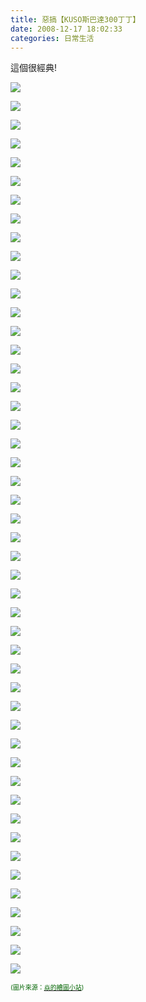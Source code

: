 ```yaml
---
title: 惡搞【KUSO斯巴達300丁丁】
date: 2008-12-17 18:02:33
categories: 日常生活
---
```


  
這個很經典!  
  
![](http://4.blog.xuite.net/4/4/f/9/14939110/blog_418227/txt/12813754/0.jpg)  
  
![](http://4.blog.xuite.net/4/4/f/9/14939110/blog_418227/txt/12813754/1.jpg)  
  
![](http://4.blog.xuite.net/4/4/f/9/14939110/blog_418227/txt/12813754/2.jpg)  
  
![](http://4.blog.xuite.net/4/4/f/9/14939110/blog_418227/txt/12813754/3.jpg)  
  
![](http://4.blog.xuite.net/4/4/f/9/14939110/blog_418227/txt/12813754/4.jpg)  
  
![](http://4.blog.xuite.net/4/4/f/9/14939110/blog_418227/txt/12813754/5.jpg)  
  
![](http://4.blog.xuite.net/4/4/f/9/14939110/blog_418227/txt/12813754/6.jpg)  
  
![](http://4.blog.xuite.net/4/4/f/9/14939110/blog_418227/txt/12813754/7.jpg)  
  
![](http://4.blog.xuite.net/4/4/f/9/14939110/blog_418227/txt/12813754/8.jpg)  
  
![](http://4.blog.xuite.net/4/4/f/9/14939110/blog_418227/txt/12813754/9.jpg)  
  
![](http://4.blog.xuite.net/4/4/f/9/14939110/blog_418227/txt/12813754/10.jpg)  
  
![](http://4.blog.xuite.net/4/4/f/9/14939110/blog_418227/txt/12813754/11.jpg)  
  
![](http://4.blog.xuite.net/4/4/f/9/14939110/blog_418227/txt/12813754/12.jpg)  
  
![](http://4.blog.xuite.net/4/4/f/9/14939110/blog_418227/txt/12813754/13.jpg)  
  
![](http://4.blog.xuite.net/4/4/f/9/14939110/blog_418227/txt/12813754/14.jpg)  
  
![](http://4.blog.xuite.net/4/4/f/9/14939110/blog_418227/txt/12813754/15.jpg)  
  
![](http://4.blog.xuite.net/4/4/f/9/14939110/blog_418227/txt/12813754/16.jpg)  
  
![](http://4.blog.xuite.net/4/4/f/9/14939110/blog_418227/txt/12813754/17.jpg)  
  
![](http://4.blog.xuite.net/4/4/f/9/14939110/blog_418227/txt/12813754/18.jpg)  
  
![](http://4.blog.xuite.net/4/4/f/9/14939110/blog_418227/txt/12813754/19.jpg)  
  
![](http://4.blog.xuite.net/4/4/f/9/14939110/blog_418227/txt/12813754/20.jpg)  
  
![](http://4.blog.xuite.net/4/4/f/9/14939110/blog_418227/txt/12813754/21.jpg)  
  
![](http://4.blog.xuite.net/4/4/f/9/14939110/blog_418227/txt/12813754/22.jpg)  
  
![](http://4.blog.xuite.net/4/4/f/9/14939110/blog_418227/txt/12813754/23.jpg)  
  
![](http://4.blog.xuite.net/4/4/f/9/14939110/blog_418227/txt/12813754/24.jpg)  
  
![](http://4.blog.xuite.net/4/4/f/9/14939110/blog_418227/txt/12813754/25.jpg)  
  
![](http://4.blog.xuite.net/4/4/f/9/14939110/blog_418227/txt/12813754/26.jpg)  
  
   
  
![](http://4.blog.xuite.net/4/4/f/9/14939110/blog_418227/txt/12813754/27.jpg)  
  
![](http://4.blog.xuite.net/4/4/f/9/14939110/blog_418227/txt/12813754/28.jpg)  
  
![](http://4.blog.xuite.net/4/4/f/9/14939110/blog_418227/txt/12813754/29.jpg)  
  
![](http://4.blog.xuite.net/4/4/f/9/14939110/blog_418227/txt/12813754/30.jpg)  
  
![](http://4.blog.xuite.net/4/4/f/9/14939110/blog_418227/txt/12813754/31.jpg)  
  
![](http://4.blog.xuite.net/4/4/f/9/14939110/blog_418227/txt/12813754/32.jpg)  
  
![](http://4.blog.xuite.net/4/4/f/9/14939110/blog_418227/txt/12813754/33.jpg)  
  
![](http://4.blog.xuite.net/4/4/f/9/14939110/blog_418227/txt/12813754/34.jpg)  
  
![](http://4.blog.xuite.net/4/4/f/9/14939110/blog_418227/txt/12813754/35.jpg)  
  
![](http://4.blog.xuite.net/4/4/f/9/14939110/blog_418227/txt/12813754/36.jpg)  
  
![](http://4.blog.xuite.net/4/4/f/9/14939110/blog_418227/txt/12813754/37.jpg)  
  
![](http://4.blog.xuite.net/4/4/f/9/14939110/blog_418227/txt/12813754/38.jpg)  
  
![](http://4.blog.xuite.net/4/4/f/9/14939110/blog_418227/txt/12813754/39.jpg)  
  
![](http://4.blog.xuite.net/4/4/f/9/14939110/blog_418227/txt/12813754/40.jpg)  
  
![](http://4.blog.xuite.net/4/4/f/9/14939110/blog_418227/txt/12813754/41.jpg)  
  
![](http://4.blog.xuite.net/4/4/f/9/14939110/blog_418227/txt/12813754/42.jpg)  
  
![](http://4.blog.xuite.net/4/4/f/9/14939110/blog_418227/txt/12813754/43.jpg)  
  
![](http://4.blog.xuite.net/4/4/f/9/14939110/blog_418227/txt/12813754/53.jpg)  
  
![](http://4.blog.xuite.net/4/4/f/9/14939110/blog_418227/txt/12813754/45.jpg)  
  
![](http://4.blog.xuite.net/4/4/f/9/14939110/blog_418227/txt/12813754/46.jpg)  
  
![](http://4.blog.xuite.net/4/4/f/9/14939110/blog_418227/txt/12813754/47.jpg)  
  
   
  
<span><span style="font-size:10px;color:darkgreen;">(圖片來源：</span>[<span style="font-size:10px;color:darkgreen;">焱的繪圖小站</span>](http://blog.xuite.net/sat00149/blog)<span style="font-size:10px;color:darkgreen;">)</span></span>  